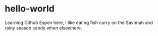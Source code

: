 # hello-world
Learning Github
Espen here, I like eating fish curry on the Savnnah and rainy season candy when elsewhere.
